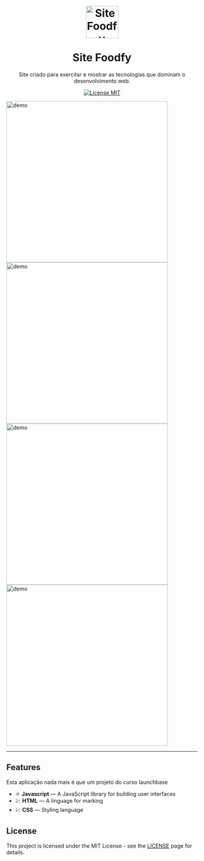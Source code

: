 
<h1 align="center">
<br>
  <img src="https://imgur.com/jHId2bF.png" alt="Site Foodfy" width="85">
<br>
<br>
Site Foodfy
</h1>
<p align="center">Site criado para exercitar e mostrar as tecnologias que dominam o desenvolvimento web.</p>

<p align="center">
  <a href="https://opensource.org/licenses/MIT">
    <img src="https://img.shields.io/badge/License-MIT-blue.svg" alt="License MIT">
  </a>
</p>

[//]: # (Add your gifs/images here:)
<div>
  <img src="https://imgur.com/1gx3aYl.png" alt="demo" height="425">
  <img src="https://imgur.com/dRKawCz.png" alt="demo" height="425">
  <img src="https://imgur.com/dRKawCz.png" alt="demo" height="425">
  <img src="https://imgur.com/32OLr4H.png" alt="demo" height="425">
</div>

<hr />

## Features
[//]: # (Add the features of your project here:)
Esta aplicação nada mais é que um projeto do curso launchbase

- ⚛️ **Javascript** — A JavaScript library for building user interfaces
- 💹 **HTML** — A linguage for marking
- 💹 **CSS** — Styling language

## License

This project is licensed under the MIT License - see the [LICENSE](https://opensource.org/licenses/MIT) page for details.
